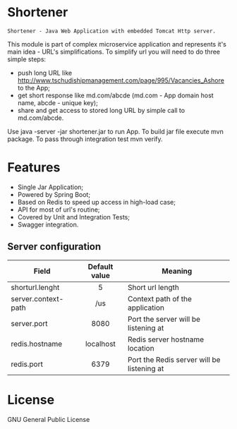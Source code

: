 Shortener
============

    Shortener - Java Web Application with embedded Tomcat Http server.
This module is part of complex microservice application and represents
it's main idea - URL's simplifications.
To simplify url you will need to do three simple steps:

- push long URL like http://www.tschudishipmanagement.com/page/995/Vacancies_Ashore to the App;
- get short response like md.com/abcde (md.com - App domain host name, abcde - unique key);
- share and get access to stored long URL by simple call to md.com/abcde.

Use java -server -jar shortener.jar to run App.
To build jar file execute mvn package.
To pass through integration test mvn verify.





Features
========

- Single Jar Application;
- Powered by Spring Boot;
- Based on Redis to speed up access in high-load case;
- API for most of url's routine;
- Covered by Unit and Integration Tests;
- Swagger integration.



Server configuration
--------------------

| Field | Default value | Meaning |
|-------|:-------------:|---------|
| shorturl.lenght | 5 | Short url length|
| server.context-path | /us | Context path of the application |
| server.port | 8080 | Port the server will be listening at |
| redis.hostname | localhost | Redis server hostname location |
| redis.port | 6379 | Port the Redis server will be listening at |



License
=======

GNU General Public License

